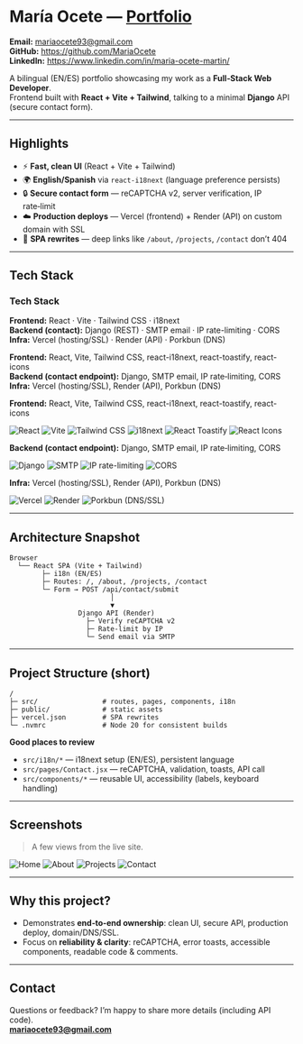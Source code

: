 # María Ocete — [Portfolio](https://mariaocete.com)

 
**Email:** mariaocete93@gmail.com  
**GitHub:** https://github.com/MariaOcete  
**LinkedIn:** https://www.linkedin.com/in/maria-ocete-martin/  

A bilingual (EN/ES) portfolio showcasing my work as a **Full‑Stack Web Developer**.  
Frontend built with **React + Vite + Tailwind**, talking to a minimal **Django** API (secure contact form).

---

## Highlights
- ⚡ **Fast, clean UI** (React + Vite + Tailwind)
- 🌍 **English/Spanish** via `react-i18next` (language preference persists)
- 🔒 **Secure contact form** — reCAPTCHA v2, server verification, IP rate‑limit
- ☁️ **Production deploys** — Vercel (frontend) + Render (API) on custom domain with SSL
- 🔗 **SPA rewrites** — deep links like `/about`, `/projects`, `/contact` don’t 404

---

## Tech Stack
### Tech Stack
**Frontend:** React · Vite · Tailwind CSS · i18next  
**Backend (contact):** Django (REST) · SMTP email · IP rate-limiting · CORS  
**Infra:** Vercel (hosting/SSL) · Render (API) · Porkbun (DNS)


**Frontend:** React, Vite, Tailwind CSS, react-i18next, react-toastify, react-icons  
**Backend (contact endpoint):** Django, SMTP email, IP rate‑limiting, CORS  
**Infra:** Vercel (hosting/SSL), Render (API), Porkbun (DNS)

**Frontend:** React, Vite, Tailwind CSS, react-i18next, react-toastify, react-icons  
  
![React](https://img.shields.io/badge/React-20232A?style=flat-square&logo=react&logoColor=61DAFB)
![Vite](https://img.shields.io/badge/Vite-646CFF?style=flat-square&logo=vite&logoColor=ffffff)
![Tailwind CSS](https://img.shields.io/badge/Tailwind_CSS-06B6D4?style=flat-square&logo=tailwindcss&logoColor=ffffff)
![i18next](https://img.shields.io/badge/i18next-26A69A?style=flat-square&logo=i18next&logoColor=ffffff)
![React Toastify](https://img.shields.io/badge/React_Toastify-20232A?style=flat-square&logo=react&logoColor=61DAFB)
![React Icons](https://img.shields.io/badge/React_Icons-20232A?style=flat-square&logo=react&logoColor=61DAFB)

**Backend (contact endpoint):** Django, SMTP email, IP rate‑limiting, CORS  
  
![Django](https://img.shields.io/badge/Django-092E20?style=flat-square&logo=django&logoColor=ffffff)
![SMTP](https://img.shields.io/badge/SMTP-3B82F6?style=flat-square&logo=minutemailer&logoColor=ffffff)
![IP rate-limiting](https://img.shields.io/badge/IP_rate%E2%80%91limiting-555555?style=flat-square)
![CORS](https://img.shields.io/badge/CORS-555555?style=flat-square)

**Infra:** Vercel (hosting/SSL), Render (API), Porkbun (DNS)  
  
![Vercel](https://img.shields.io/badge/Vercel-000000?style=flat-square&logo=vercel&logoColor=ffffff)
![Render](https://img.shields.io/badge/Render-46E3B7?style=flat-square&logo=render&logoColor=111111)
![Porkbun (DNS/SSL)](https://img.shields.io/badge/Porkbun_(DNS%2FSSL)-FF6A8A?style=flat-square)

---

## Architecture Snapshot
```
Browser
  └── React SPA (Vite + Tailwind)
        ├─ i18n (EN/ES)
        ├─ Routes: /, /about, /projects, /contact
        └─ Form → POST /api/contact/submit
                         │
                         ▼
                 Django API (Render)
                   ├─ Verify reCAPTCHA v2
                   ├─ Rate‑limit by IP
                   └─ Send email via SMTP
```

---

## Project Structure (short)
```
/
├─ src/                # routes, pages, components, i18n
├─ public/             # static assets
├─ vercel.json         # SPA rewrites
└─ .nvmrc              # Node 20 for consistent builds
```

**Good places to review**
- `src/i18n/*` — i18next setup (EN/ES), persistent language
- `src/pages/Contact.jsx` — reCAPTCHA, validation, toasts, API call
- `src/components/*` — reusable UI, accessibility (labels, keyboard handling)

---

## Screenshots
> A few views from the live site.

![Home](https://github.com/user-attachments/assets/5149eadc-5998-4619-beeb-2025972807c5)
![About](https://github.com/user-attachments/assets/50022591-4ea1-48e6-ba2d-5761e4c951e1)
![Projects](https://github.com/user-attachments/assets/d9781f8b-86c0-4799-915d-225a64f73d96)
![Contact](https://github.com/user-attachments/assets/9c180cbc-a921-4054-8afe-e44450f4e377)

---

## Why this project?
- Demonstrates **end‑to‑end ownership**: clean UI, secure API, production deploy, domain/DNS/SSL.  
- Focus on **reliability & clarity**: reCAPTCHA, error toasts, accessible components, readable code & comments.

---

## Contact
Questions or feedback? I’m happy to share more details (including API code).  
**mariaocete93@gmail.com**
